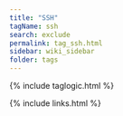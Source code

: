 ```yaml
---
title: "SSH"
tagName: ssh
search: exclude
permalink: tag_ssh.html
sidebar: wiki_sidebar
folder: tags
---
```

{% include taglogic.html %}

{% include links.html %}
